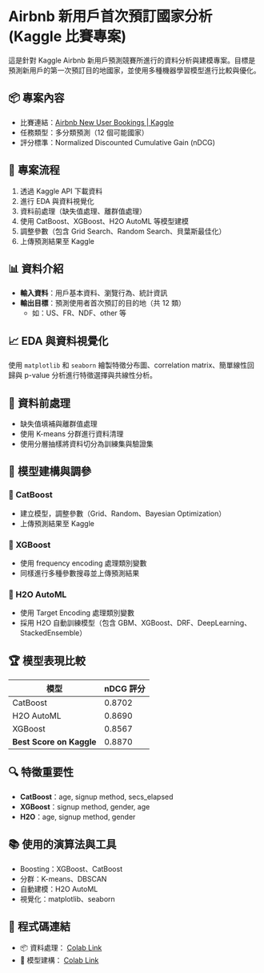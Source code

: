 # Airbnb 新用戶首次預訂國家分析 (Kaggle 比賽專案)

這是針對 Kaggle Airbnb 新用戶預測競賽所進行的資料分析與建模專案。目標是預測新用戶的第一次預訂目的地國家，並使用多種機器學習模型進行比較與優化。

## 📦 專案內容

- 比賽連結：[Airbnb New User Bookings | Kaggle](https://www.kaggle.com/competitions/airbnb-recruiting-new-user-bookings)
- 任務類型：多分類預測（12 個可能國家）
- 評分標準：Normalized Discounted Cumulative Gain (nDCG)

## 🔄 專案流程

1. 透過 Kaggle API 下載資料
2. 進行 EDA 與資料視覺化
3. 資料前處理（缺失值處理、離群值處理）
4. 使用 CatBoost、XGBoost、H2O AutoML 等模型建模
5. 調整參數（包含 Grid Search、Random Search、貝葉斯最佳化）
6. 上傳預測結果至 Kaggle

## 📊 資料介紹

- **輸入資料**：用戶基本資料、瀏覽行為、統計資訊
- **輸出目標**：預測使用者首次預訂的目的地（共 12 類）
  - 如：US、FR、NDF、other 等

## 📈 EDA 與資料視覺化

使用 `matplotlib` 和 `seaborn` 繪製特徵分布圖、correlation matrix、簡單線性回歸與 p-value 分析進行特徵選擇與共線性分析。

## 🧹 資料前處理

- 缺失值填補與離群值處理
- 使用 K-means 分群進行資料清理
- 使用分層抽樣將資料切分為訓練集與驗證集

## 🧠 模型建構與調參

### 🔹 CatBoost

- 建立模型，調整參數（Grid、Random、Bayesian Optimization）
- 上傳預測結果至 Kaggle

### 🔹 XGBoost

- 使用 frequency encoding 處理類別變數
- 同樣進行多種參數搜尋並上傳預測結果

### 🔹 H2O AutoML

- 使用 Target Encoding 處理類別變數
- 採用 H2O 自動訓練模型（包含 GBM、XGBoost、DRF、DeepLearning、StackedEnsemble）

## 🏆 模型表現比較

| 模型        | nDCG 評分 |
|-------------|-----------|
| CatBoost    | 0.8702    |
| H2O AutoML  | 0.8690    |
| XGBoost     | 0.8567    |
| **Best Score on Kaggle** | 0.8870 |

## 🔍 特徵重要性

- **CatBoost**：age, signup method, secs_elapsed
- **XGBoost**：signup method, gender, age
- **H2O**：age, signup method, gender

## 📚 使用的演算法與工具

- Boosting：XGBoost、CatBoost
- 分群：K-means、DBSCAN
- 自動建模：H2O AutoML
- 視覺化：matplotlib、seaborn

## 🧪 程式碼連結

- 📦 資料處理： [Colab Link](https://colab.research.google.com/drive/1AlNslZ1xyrEldfjKXJxh2UoykWx0Lz3w)
- 🤖 模型建構： [Colab Link](https://colab.research.google.com/drive/1O32d01M6wpF_IAH56uFjMVTf4kPBT2n_#scrollTo=GQvqxG2arzW7)


